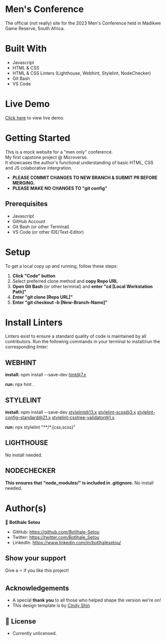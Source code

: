 # **Men's Conference**
The official (not really) site for the 2023 Men's Conference held in Madikwe Game Reserve, South Africa.

# Built With
- Javascript
- HTML & CSS
- HTML & CSS Linters (Lighthouse, Webhint, Stylelint, NodeChecker)
- Git Bash
- VS Code

# Live Demo
[Click here](https://botlhale-setou.github.io/mens-conference/index.html) to view live demo.

# Getting Started
This is a mock website for a "men only" conference. <br>
My first capstone project @ Microverse. <br>
It showcases the author's functional understanding of basic HTML, CSS and JS colaborative intergration.

- **PLEASE COMMIT CHANGES TO NEW BRANCH & SUBMIT PR BEFORE MERGING.** 
- **PLEASE MAKE NO CHANGES TO "git config"**

## Prerequisites
- Javascript
- GitHub Account
- Git Bash (or other Terminal)
- VS Code (or other IDE/Text-Editor)

# Setup
To get a local copy up and running, follow these steps:
1. **Click "Code" button**
2. Select preferred clone method and **copy Repo URL**
3. **Open Git Bash** (or other terminal) and **enter "cd [Local Workstation Path]"**
4. **Enter "git clone [Repo URL]"**
5. **Enter "git checkout -b [New-Branch-Name]"**

# Install Linters
Linters exist to ensure a standard quality of code is maintained by all contributors. Run the following commands in your terminal to install/run the corresponding linter:

## WEBHINT
**install:** npm install --save-dev hint@7.x

**run:** npx hint .

## STYLELINT
**install:** npm install --save-dev stylelint@13.x stylelint-scss@3.x stylelint-config-standard@21.x stylelint-csstree-validator@1.x

**run:** npx stylelint "**/*.{css,scss}"

## LIGHTHOUSE
No install needed.
## NODECHECKER
**This ensures that "node_modules/" is included in .gitignore.** No install needed.


# Author(s)
👤 **Botlhale Setou**
- GitHub: https://github.com/Botlhale-Setou
- Twitter: https://twitter.com/Botlhale_Setou
- LinkedIn: https://www.linkedin.com/in/botlhalesetou/

## Show your support
Give a ⭐️ if you like this project!

## Acknowledgements
- A special **thank you** to all those who helped shape the version we're on!
- This design template is by [Cindy Shin](https://www.behance.net/adagio07)

## 📝 License
- Currently unlicensed.